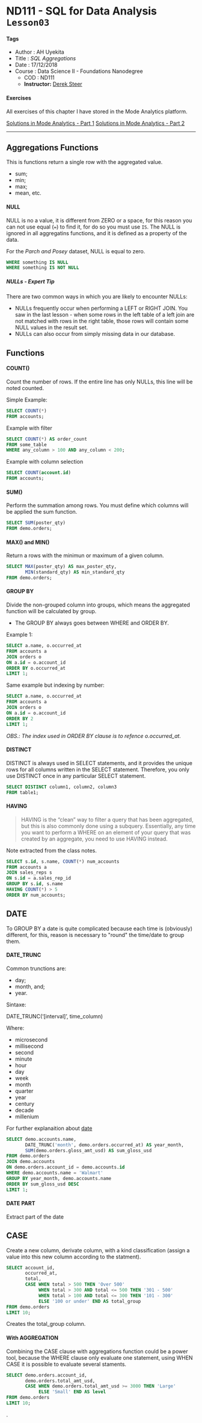# ND111 - SQL for Data Analysis `Lesson03`

#### Tags
* Author : AH Uyekita
* Title  :  _SQL Aggregations_
* Date   : 17/12/2018
* Course : Data Science II - Foundations Nanodegree
    * COD    : ND111
    * **Instructor:** [Derek Steer][derek]

[derek]: https://modeanalytics.com

#### Exercises

All exercises of this chapter I have stored in the Mode Analytics platform.

[Solutions in Mode Analytics - Part 1][sol_ma1]
[Solutions in Mode Analytics - Part 2][sol_ma2]

[sol_ma1]: https://modeanalytics.com/ah_uyekita/reports/9a9bccedfc63
[sol_ma2]: https://modeanalytics.com/ah_uyekita/reports/67d5f05b7443

********************************************************************************

## Aggregations Functions

This is functions return a single row with the aggregated value.

* sum;
* min;
* max;
* mean, etc.

#### NULL

NULL is no a value, it is different from ZERO or a space, for this reason you can not use equal (`=`) to find it, for do so you must use `IS`. The NULL is ignored in all aggregatins functions, and it is defined as a property of the data.

For the _Parch and Posey_ dataset, NULL is equal to zero.

```sql
WHERE something IS NULL
WHERE something IS NOT NULL
```

##### NULLs - Expert Tip

There are two common ways in which you are likely to encounter NULLs:

* NULLs frequently occur when performing a LEFT or RIGHT JOIN. You saw in the last lesson - when some rows in the left table of a left join are not matched with rows in the right table, those rows will contain some NULL values in the result set.
* NULLs can also occur from simply missing data in our database.

## Functions

#### COUNT()

Count the number of rows. If the entire line has only NULLs, this line will be noted counted.

Simple Example:
```sql
SELECT COUNT(*)
FROM accounts;
```

Example with filter
```sql
SELECT COUNT(*) AS order_count
FROM some_table
WHERE any_column > 100 AND any_column < 200;
```

Example with column selection
```sql
SELECT COUNT(account.id)
FROM accounts;
```
#### SUM()

Perform the summation among rows. You must define which columns will be applied the sum function.

```sql
SELECT SUM(poster_qty)
FROM demo.orders;
```

#### MAX() and MIN()

Return a rows with the minimun or maximum of a given column.

```sql
SELECT MAX(poster_qty) AS max_poster_qty,
       MIN(standard_qty) AS min_standard_qty
FROM demo.orders;
```

#### GROUP BY

Divide the non-grouped column into groups, which means the aggregated function will be calculated by group.

* The GROUP BY always goes between WHERE and ORDER BY.

Example 1:
```sql
SELECT a.name, o.occurred_at
FROM accounts a
JOIN orders o
ON a.id = o.account_id
ORDER BY o.occurred_at
LIMIT 1;
```
Same example but indexing by number:
```sql
SELECT a.name, o.occurred_at
FROM accounts a
JOIN orders o
ON a.id = o.account_id
ORDER BY 2
LIMIT 1;
```

_OBS.: The index used in ORDER BY clause is to refence o.occurred_at._

#### DISTINCT

DISTINCT is always used in SELECT statements, and it provides the unique rows for all columns written in the SELECT statement. Therefore, you only use DISTINCT once in any particular SELECT statement.

```sql
SELECT DISTINCT column1, column2, column3
FROM table1;
```

#### HAVING

>HAVING is the “clean” way to filter a query that has been aggregated, but this is also commonly done using a subquery. Essentially, any time you want to perform a WHERE on an element of your query that was created by an aggregate, you need to use HAVING instead.

Note extracted from the class notes.

```sql
SELECT s.id, s.name, COUNT(*) num_accounts
FROM accounts a
JOIN sales_reps s
ON s.id = a.sales_rep_id
GROUP BY s.id, s.name
HAVING COUNT(*) > 5
ORDER BY num_accounts;
```

## DATE

To GROUP BY a date is quite complicated because each time is (obviously) different, for this, reason is necessary to "round" the time/date to group them.

#### DATE_TRUNC

Common trunctions are:

* day;
* month, and;
* year.

Sintaxe:

DATE_TRUNC(‘[interval]’, time_column)

Where:

* microsecond
* millisecond
* second
* minute
* hour
* day
* week
* month
* quarter
* year
* century
* decade
* millenium

For further explanaition about [date][link_more]

[link_more]: https://blog.modeanalytics.com/date-trunc-sql-timestamp-function-count-on/

```sql
SELECT demo.accounts.name,
       DATE_TRUNC('month', demo.orders.occurred_at) AS year_month,
       SUM(demo.orders.gloss_amt_usd) AS sum_gloss_usd
FROM demo.orders
JOIN demo.accounts
ON demo.orders.account_id = demo.accounts.id
WHERE demo.accounts.name = 'Walmart'
GROUP BY year_month, demo.accounts.name
ORDER BY sum_gloss_usd DESC
LIMIT 1;
```

#### DATE PART

Extract part of the date

## CASE

Create a new column, derivate column, with a kind classification (assign a value into this new column according to the statment).

```sql
SELECT account_id,
       occurred_at,
       total,
       CASE WHEN total > 500 THEN 'Over 500'
            WHEN total > 300 AND total <= 500 THEN '301 - 500'
            WHEN total > 100 AND total <= 300 THEN '101 - 300'
            ELSE '100 or under' END AS total_group
FROM demo.orders
LIMIT 10;
```
Creates the total_group column.

#### With AGGREGATION

Combining the CASE clause with aggregations function could be a power tool, because the WHERE clause only evaluate one statement, using WHEN CASE it is possible to evaluate several staments.

```sql
SELECT demo.orders.account_id,
       demo.orders.total_amt_usd,
       CASE WHEN demo.orders.total_amt_usd >= 3000 THEN 'Large'
            ELSE 'Small' END AS level
FROM demo.orders
LIMIT 10;
```



.
